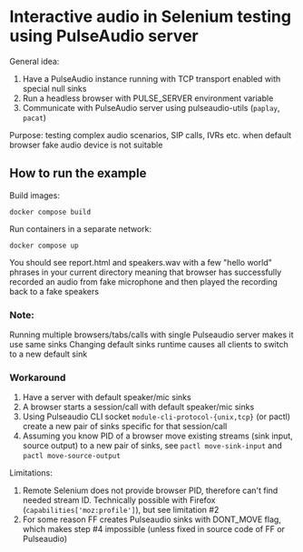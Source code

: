 # Interactive audio in Selenium testing using PulseAudio server
General idea:
1. Have a PulseAudio instance running with TCP transport enabled with special null sinks
2. Run a headless browser with PULSE_SERVER environment variable
3. Communicate with PulseAudio server using pulseaudio-utils (`paplay`, `pacat`) 

Purpose: 
testing complex audio scenarios, SIP calls, IVRs etc. when default browser fake audio device is not suitable  
## How to run the example
Build images:
```shell
docker compose build
```
Run containers in a separate network: 
```shell
docker compose up
```
You should see report.html and speakers.wav with a few "hello world" phrases in your current directory meaning that browser has successfully recorded an audio from fake microphone and then played the recording back to a fake speakers

### Note:
Running multiple browsers/tabs/calls with single Pulseaudio server makes it use same sinks
Changing default sinks runtime causes all clients to switch to a new default sink

### Workaround
1. Have a server with default speaker/mic sinks
2. A browser starts a session/call with default speaker/mic sinks
3. Using Pulseaudio CLI socket `module-cli-protocol-{unix,tcp}` (or pactl) create a new pair of sinks specific for that session/call
4. Assuming you know PID of a browser move existing streams (sink input, source output) to a new pair of sinks, see `pactl move-sink-input` and `pactl move-source-output` 

Limitations:
1. Remote Selenium does not provide browser PID, therefore can't find needed stream ID. Technically possible with Firefox (`capabilities['moz:profile']`), but see limitation #2
2. For some reason FF creates Pulseaudio sinks with DONT_MOVE flag, which makes step #4 impossible (unless fixed in source code of FF or Pulseaudio) 
